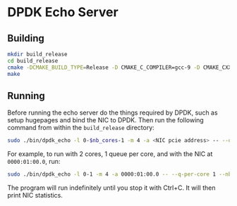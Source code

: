 # DPDK Echo Server

## Building

```bash
mkdir build_release
cd build_release
cmake -DCMAKE_BUILD_TYPE=Release -D CMAKE_C_COMPILER=gcc-9 -D CMAKE_CXX_COMPILER=g++-9 ..
make
```

## Running

Before running the echo server do the things required by DPDK, such as setup hugepages and bind the NIC to DPDK. Then run the following command from within the `build_release` directory:

```bash
sudo ./bin/dpdk_echo -l 0-$nb_cores-1 -m 4 -a <NIC pcie address> -- --q-per-core $queues_per_core --nb-cycles $nb_cycles
```

For example, to run with 2 cores, 1 queue per core, and with the NIC at `0000:01:00.0`, run:

```bash
sudo ./bin/dpdk_echo -l 0-1 -m 4 -a 0000:01:00.0 -- --q-per-core 1 --nb-cycles 0
```

The program will run indefinitely until you stop it with Ctrl+C. It will then print NIC statistics.
